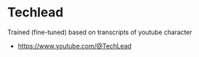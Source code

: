 # Techlead

Trained (fine-tuned) based on transcripts of youtube character
- https://www.youtube.com/@TechLead
